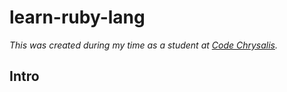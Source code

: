 # learn-ruby-lang

_This was created during my time as a student at [Code Chrysalis](https://www.codechrysalis.io)._

## Intro

